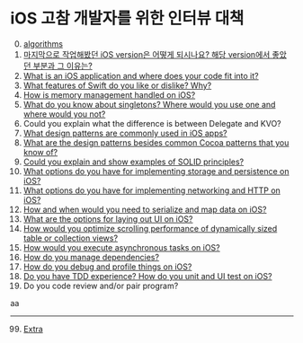# iOS 고참 개발자를 위한 인터뷰 대책

0. [algorithms](00_algorithms/fibonacci.md)
1. [마지막으로 작업해봤던 iOS version은 어떻게 되시나요? 해당 version에서 좋았던 부분과 그 이유는?](01_iOS_version/1_iOS_version.md)
2. [What is an iOS application and where does your code fit into it?](02_Application_is/2번_질의에_대한_답.md)
3. [What features of Swift do you like or dislike? Why?](03_Good_Bad_feature_is/3번_질의에_대한_답.md)
4. [How is memory management handled on iOS?](04_Memory_handling_is/4번_질의에_대한_답.md)
5. [What do you know about singletons? Where would you use one and where would you not?](05_Singleton_is/5번_질의에_대한_답.md)
6. Could you explain what the difference is between Delegate and KVO?
7. [What design patterns are commonly used in iOS apps?](07-08_Common_Design_Pattern_is/7-8번_질의에_대한_답.md)
8. [What are the design patterns besides common Cocoa patterns that you know of?](07-08_Common_Design_Pattern_is/7-8번_질의에_대한_답.md)
9. [Could you explain and show examples of SOLID principles?](09_SOLID_Principle_is/9번_질의에_대한_답.md)
10. [What options do you have for implementing storage and persistence on iOS?](10_Persistence_on_iOS_is/10번_질의에_대한_답.md)
11. [What options do you have for implementing networking and HTTP on iOS?](11_HTTP_implementing_options_are/11번_질의에_대한_답.md)
12. [How and when would you need to serialize and map data on iOS?](12_When_you_need_to_serialize/12번_질의에_대한_답.md)
13. [What are the options for laying out UI on iOS?](13_layout_options_are/13번_질의에_대한_답.md)
14. [How would you optimize scrolling performance of dynamically sized table or collection views?](14_Optimize_scrolling_is/14번_질의에_대한_답.md)
15. [How would you execute asynchronous tasks on iOS?](15_Asynchronous_tasks_are/15번_질의에_대한_답.md)
16. [How do you manage dependencies?](16_Manage_dependencies_are/16번_질의에_대한_답.md)
17. [How do you debug and profile things on iOS?](17_Debug_and_profile/17번_질의에_대한_답.md)
18. [Do you have TDD experience? How do you unit and UI test on iOS?](18_TDD_and_unitTest/18번_질의에_대한_답.md)
19. Do you code review and/or pair program?

aa
* * *

99. [Extra](99_Extra)


